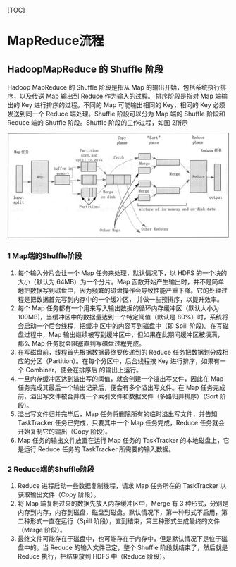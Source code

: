 [TOC]

# MapReduce流程











## HadoopMapReduce 的 Shuffle 阶段

Hadoop MapReduce 的 Shuffle 阶段是指从 Map 的输出开始，包括系统执行排序，以及传送 Map 输出到 Reduce 作为输入的过程。
排序阶段是指对 Map 端输出的 Key 进行排序的过程。不同的 Map 可能输出相同的 Key，相同的 Key 必须发送到同一个 Reduce 端处理。Shuffle 阶段可以分为 Map 端的 Shuffle 阶段和 Reduce 端的 Shuffle 阶段。Shuffle 阶段的工作过程，如图 2所示

![1597210031120](../picture/1597210031120.png)

### 1 Map端的Shuffle阶段

1. 每个输入分片会让一个 Map 任务来处理，默认情况下，以 HDFS 的一个块的大小（默认为 64MB）为一个分片。Map 函数开始产生输出时，并不是简单地把数据写到磁盘中，因为频繁的磁盘操作会导致性能严重下降。它的处理过程是把数据首先写到内存中的一个缓冲区， 并做一些预排序，以提升效率。
2. 每个 Map 任务都有一个用来写入输出数据的循环内存缓冲区（默认大小为 100MB)，当缓冲区中的数据量达到一个特定阈值（默认是 80%）时，系统将会启动一个后台线程，把缓冲 区中的内容写到磁盘中（即 Spill 阶段)。在写磁盘过程中，Map 输出继续被写到缓冲区中，但如果在此期间缓冲区被填满，那么 Map 任务就会阻塞直到写磁盘过程完成。
3. 在写磁盘前，线程首先根据数据最终要传递到的 Reduce 任务把数据划分成相应的分区（Partition）。在每个分区中，后台线程按 Key 进行排序，如果有一个 Combiner，便会在排序后 的输出上运行。
4. 一旦内存缓冲区达到溢出写的阈值，就会创建一个溢出写文件，因此在 Map 任务完成其最后一个输出记录后，便会有多个溢出写文件。在 Map 任务完成前，溢出写文件被合并成一个索引文件和数据文件（多路归并排序）（Sort 阶段)。
5. 溢出写文件归并完毕后，Map 任务将删除所有的临时溢出写文件，并告知 TaskTracker 任务已完成，只要其中一个 Map 任务完成，Reduce 任务就会开始复制它的输出（Copy 阶段)。
6. Map 任务的输出文件放置在运行 Map 任务的 TaskTracker 的本地磁盘上，它是运行 Reduce 任务的 TaskTracker 所需要的输入数据。

### 2 Reduce端的Shuffle阶段

1. Reduce 进程启动一些数据复制线程，请求 Map 任务所在的 TaskTracker 以获取输出文件（Copy 阶段）。
2. 将 Map 端复制过来的数据先放入内存缓冲区中，Merge 有 3 种形式，分别是内存到内存，内存到磁盘，磁盘到磁盘。默认情况下，第一种形式不启用，第二种形式一直在运行（Spill 阶段），直到结束，第三种形式生成最终的文件（Merge 阶段）。
3. 最终文件可能存在于磁盘中，也可能存在于内存中，但是默认情况下是位于磁盘中的。当 Reduce 的输入文件已定，整个 Shuffle 阶段就结束了，然后就是 Reduce 执行，把结果放到 HDFS 中（Reduce 阶段）。











